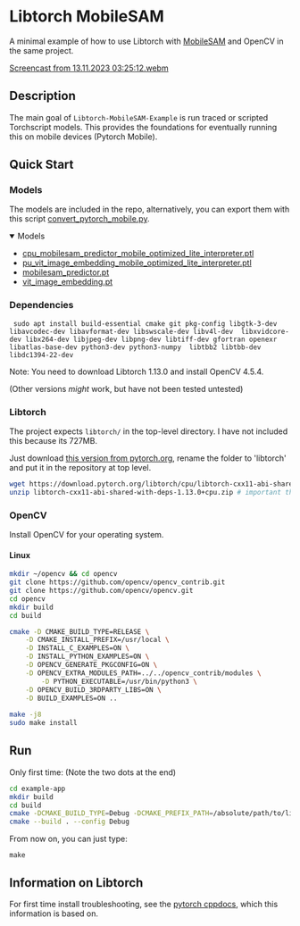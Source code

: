 # Libtorch MobileSAM 

A minimal example of how to use Libtorch with [MobileSAM](https://github.com/ChaoningZhang/MobileSAM) and OpenCV in the same project.

[Screencast from 13.11.2023 03:25:12.webm](https://github.com/cyrillkuettel/Libtorch-MobileSAM-Example/assets/36520284/f5311c46-644f-45a7-adf3-a60bc853f4a9)

## Description

The main goal of `Libtorch-MobileSAM-Example` is run traced or scripted Torchscript models. This provides the foundations for eventually running this on mobile devices (Pytorch Mobile).

## Quick Start
### Models

The models are included in the repo, alternatively, you can export them with this script [convert_pytorch_mobile.py](https://github.com/cmarschner/MobileSAM/blob/cmarschner/convert/scripts/convert_pytorch_mobile.py).

<details open>
    <summary>Models</summary>
    <ul>
        <li>
            <a href="https://github.com/cyrillkuettel/Libtorch-MobileSAM-Example/tree/master/example-app/models/">cpu_mobilesam_predictor_mobile_optimized_lite_interpreter.ptl</a>
        </li>
        <li>
            <a href="https://github.com/cyrillkuettel/Libtorch-MobileSAM-Example/blob/master/example-app/models/cpu_vit_image_embedding_mobile_optimized_lite_interpreter.ptl">pu_vit_image_embedding_mobile_optimized_lite_interpreter.ptl</a>
        </li>
        <li>
            <a href="https://github.com/cyrillkuettel/Libtorch-MobileSAM-Example/blob/master/example-app/models/mobilesam_predictor.pt">mobilesam_predictor.pt</a>
        </li>
        <li>
            <a href="https://github.com/cyrillkuettel/Libtorch-MobileSAM-Example/blob/master/example-app/models/vit_image_embedding.pt">vit_image_embedding.pt</a>
        </li>
    </ul>
</details>

###  Dependencies
```console
 sudo apt install build-essential cmake git pkg-config libgtk-3-dev libavcodec-dev libavformat-dev libswscale-dev libv4l-dev  libxvidcore-dev libx264-dev libjpeg-dev libpng-dev libtiff-dev gfortran openexr libatlas-base-dev python3-dev python3-numpy  libtbb2 libtbb-dev libdc1394-22-dev
```
Note: You need to download Libtorch 1.13.0 and install OpenCV 4.5.4.

(Other versions _might_ work, but have not been tested untested)
### Libtorch 
The project expects `libtorch/` in the top-level directory. I have not included this because its 727MB. 

Just download [this version from pytorch.org](https://download.pytorch.org/libtorch/cpu/libtorch-cxx11-abi-shared-with-deps-1.13.0%2Bcpu.zip),  rename the folder to 'libtorch' and put it in the repository at top level.

```bash
wget https://download.pytorch.org/libtorch/cpu/libtorch-cxx11-abi-shared-with-deps-1.13.0%2Bcpu.zip
unzip libtorch-cxx11-abi-shared-with-deps-1.13.0+cpu.zip # important that it's the  `cxx11 ABI` version, works with OpenCV)
```

### OpenCV 
Install OpenCV for your operating system. 
#### Linux


```bash
mkdir ~/opencv && cd opencv
git clone https://github.com/opencv/opencv_contrib.git
git clone https://github.com/opencv/opencv.git
cd opencv
mkdir build 
cd build

cmake -D CMAKE_BUILD_TYPE=RELEASE \
	-D CMAKE_INSTALL_PREFIX=/usr/local \
	-D INSTALL_C_EXAMPLES=ON \
	-D INSTALL_PYTHON_EXAMPLES=ON \
	-D OPENCV_GENERATE_PKGCONFIG=ON \
	-D OPENCV_EXTRA_MODULES_PATH=../../opencv_contrib/modules \
        -D PYTHON_EXECUTABLE=/usr/bin/python3 \
	-D OPENCV_BUILD_3RDPARTY_LIBS=ON \
	-D BUILD_EXAMPLES=ON ..
  
make -j8
sudo make install
```


## Run

Only first time: (Note the two dots at the end)
```bash
cd example-app
mkdir build
cd build
cmake -DCMAKE_BUILD_TYPE=Debug -DCMAKE_PREFIX_PATH=/absolute/path/to/libtorch ..
cmake --build . --config Debug
```

From now on, you can just type:

```
make
```



## Information on Libtorch
For first time install troubleshooting, see the [pytorch cppdocs](https://pytorch.org/cppdocs/installing.html), which this information is based on.
